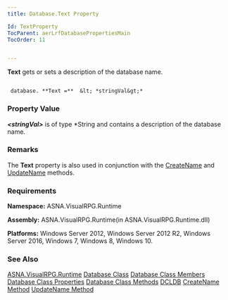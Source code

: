 ```yaml
---
title: Database.Text Property

Id: TextProperty
TocParent: aerLrfDatabasePropertiesMain
TocOrder: 11


---
```


**Text** gets or sets a description of the database name. 

```

 database. **Text =**  &lt; *stringVal&gt;* 
```

### Property Value
***&lt;stringVal&gt;*** is of type *String and contains a description of the database name. 

### Remarks
The **Text** property is also used in conjunction with the [CreateName](CreateName_Method.html) and [UpdateName](UpdateName_Method.html) methods. 

### Requirements
**Namespace:** ASNA.VisualRPG.Runtime 

**Assembly:** ASNA.VisualRPG.Runtime(in ASNA.VisualRPG.Runtime.dll) 

**Platforms:** Windows Server 2012, Windows Server 2012 R2, Windows Server 2016, Windows 7, Windows 8, Windows 10. 

### See Also
[ASNA.VisualRPG.Runtime](aerLrfRuntimeNamespace.html)
[Database Class](Date_Formats.html)
[Database Class Members](aerLrfDatabasePropertiesMain.html)
[Database Class Properties](aerLrfDatabasePropertiesMain.html)
[Database Class Methods](aerLrfDatabaseMethods.html)
[DCLDB](DCLDB.html)
[CreateName Method](CreateName_Method.html)
[UpdateName Method](UpdateName_Method.html) 

